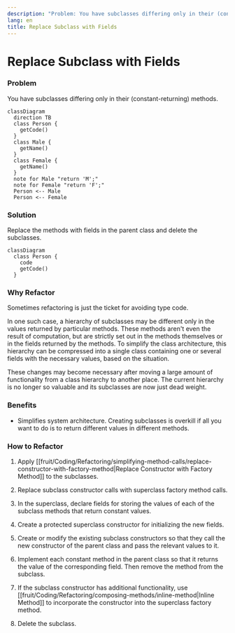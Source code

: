 ```yaml
---
description: "Problem: You have subclasses differing only in their (constant-returning) methods. Solution: Replace the methods with fields in the parent class and delete the subclasses."
lang: en
title: Replace Subclass with Fields
---
```

# Replace Subclass with Fields

### Problem

You have subclasses differing only in their (constant-returning)
methods.

```mermaid
classDiagram
  direction TB
  class Person {
    getCode()
  }
  class Male {
    getName()
  }
  class Female {
    getName()
  }
  note for Male "return 'M';"
  note for Female "return 'F';"
  Person <-- Male
  Person <-- Female
```

### Solution

Replace the methods with fields in the parent class and delete the subclasses.

```mermaid
classDiagram
  class Person {
    code
    getCode()
  }
```

### Why Refactor

Sometimes refactoring is just the ticket for avoiding type code.

In one such case, a hierarchy of subclasses may be different only in the values returned by particular methods. These methods aren't even the result of computation, but are strictly set out in the methods themselves or in the fields returned by the methods. To simplify the class architecture, this hierarchy can be compressed into a single class containing one or several fields with the necessary values, based on the situation.

These changes may become necessary after moving a large amount of functionality from a class hierarchy to another place. The current hierarchy is no longer so valuable and its subclasses are now just dead weight.

### Benefits

-  Simplifies system architecture. Creating subclasses is overkill if all you want to do is to return different values in different methods.

### How to Refactor

1.  Apply [[fruit/Coding/Refactoring/simplifying-method-calls/replace-constructor-with-factory-method|Replace Constructor with Factory Method]] to the subclasses.

2.  Replace subclass constructor calls with superclass factory method calls.

3.  In the superclass, declare fields for storing the values of each of the subclass methods that return constant values.

4.  Create a protected superclass constructor for initializing the new fields.

5.  Create or modify the existing subclass constructors so that they call the new constructor of the parent class and pass the relevant values to it.

6.  Implement each constant method in the parent class so that it returns the value of the corresponding field. Then remove the method from the subclass.

7.  If the subclass constructor has additional functionality, use
    [[fruit/Coding/Refactoring/composing-methods/inline-method|Inline Method]] to incorporate the constructor into the superclass factory method.

8.  Delete the subclass.
